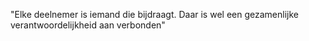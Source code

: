 
&quot;Elke deelnemer is iemand die bijdraagt. Daar is wel een gezamenlijke
verantwoordelijkheid aan verbonden&quot;
